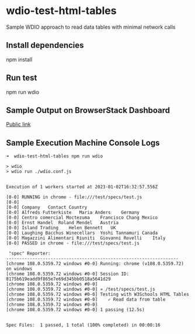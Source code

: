 # wdio-test-html-tables
Sample WDIO approach to read data tables with minimal network calls

## Install dependencies

npm install

## Run test

npm run wdio

## Sample Output on BrowserStack Dashboard

[Public link](https://automate.browserstack.com/builds/ed4b4fa3df00e38124c44caacf68ebf5640509e5/sessions/8175b619eadd9f865e7e69d345bb0518a5641d29?auth_token=59577706337eeee039568c83c1280b77c14ede884ff2fe0d0dd977f44b648883)


## Sample Execution Machine Console Logs

```
➜  wdio-test-html-tables npm run wdio

> wdio
> wdio run ./wdio.conf.js


Execution of 1 workers started at 2023-01-02T16:32:57.556Z

[0-0] RUNNING in chrome - file:///test/specs/test.js
[0-0]
[0-0] Company	Contact	Country
[0-0] Alfreds Futterkiste	Maria Anders	Germany
[0-0] Centro comercial Moctezuma	Francisco Chang	Mexico
[0-0] Ernst Handel	Roland Mendel	Austria
[0-0] Island Trading	Helen Bennett	UK
[0-0] Laughing Bacchus Winecellars	Yoshi Tannamuri	Canada
[0-0] Magazzini Alimentari Riuniti	Giovanni Rovelli	Italy
[0-0] PASSED in chrome - file:///test/specs/test.js

 "spec" Reporter:
------------------------------------------------------------------
[chrome 108.0.5359.72 windows #0-0] Running: chrome (v108.0.5359.72) on windows
[chrome 108.0.5359.72 windows #0-0] Session ID: 8175b619eadd9f865e7e69d345bb0518a5641d29
[chrome 108.0.5359.72 windows #0-0]
[chrome 108.0.5359.72 windows #0-0] » /test/specs/test.js
[chrome 108.0.5359.72 windows #0-0] Testing with W3Schools HTML Tables
[chrome 108.0.5359.72 windows #0-0]    ✓ Read data from table
[chrome 108.0.5359.72 windows #0-0]
[chrome 108.0.5359.72 windows #0-0] 1 passing (12.5s)


Spec Files:	 1 passed, 1 total (100% completed) in 00:00:16

```